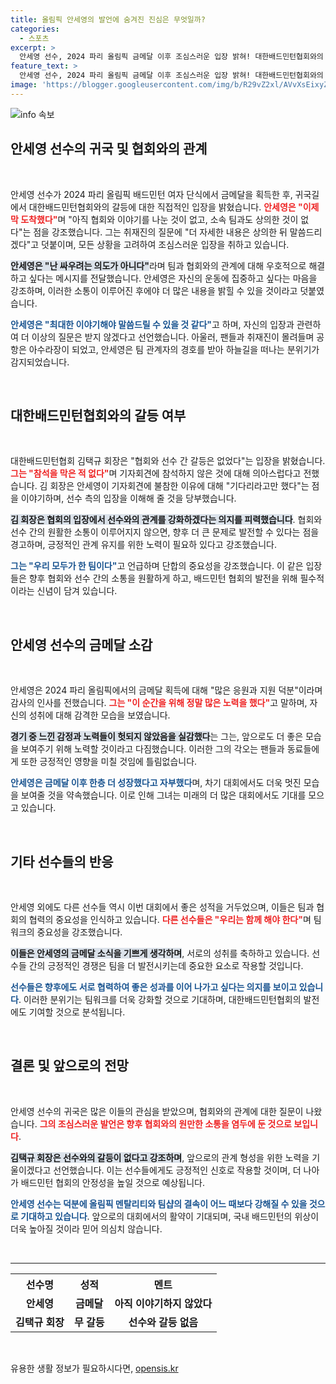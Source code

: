 ```yaml
---
title: 올림픽 안세영의 발언에 숨겨진 진심은 무엇일까?
categories:
  - 스포츠
excerpt: >
  안세영 선수, 2024 파리 올림픽 금메달 이후 조심스러운 입장 밝혀! 대한배드민턴협회와의 갈등에 대한 의구심도 여전, 더 이상의 언급은 협의 후에. 공항에서 취재진과 팬들로 아수라장!
feature_text: >
  안세영 선수, 2024 파리 올림픽 금메달 이후 조심스러운 입장 밝혀! 대한배드민턴협회와의 갈등에 대한 의구심도 여전, 더 이상의 언급은 협의 후에. 공항에서 취재진과 팬들로 아수라장!
image: 'https://blogger.googleusercontent.com/img/b/R29vZ2xl/AVvXsEixyZcFfHzMRdzZMjFBmAUKJYCLCGyLL1o632UiGVXcaFdKo_bkvkuCioo0uUKlGfBVcT3P84aROyZIXSBEx3Aw5nCQ3pTgDom1WDC4m8eifvWiAmWEEVb4x6G_l8C0QH225ldMjyaFvpxGEBGNO37VmDTDMHGhJPq73UglMfDca1-0aw/s1600/blogspot.png'
---
```


<p><img src="https://blogger.googleusercontent.com/img/b/R29vZ2xl/AVvXsEixyZcFfHzMRdzZMjFBmAUKJYCLCGyLL1o632UiGVXcaFdKo_bkvkuCioo0uUKlGfBVcT3P84aROyZIXSBEx3Aw5nCQ3pTgDom1WDC4m8eifvWiAmWEEVb4x6G_l8C0QH225ldMjyaFvpxGEBGNO37VmDTDMHGhJPq73UglMfDca1-0aw/s1600/blogspot.png" alt="info 속보" /></p>

<h2 data-ke-size="size26">안세영 선수의 귀국 및 협회와의 관계</h2>

<p data-ke-size="size16">&nbsp;</p>

<p>안세영 선수가 2024 파리 올림픽 배드민턴 여자 단식에서 금메달을 획득한 후, 귀국길에서 대한배드민턴협회와의 갈등에 대한 직접적인 입장을 밝혔습니다. <b><span style="color: #ee2323;">안세영은 "이제 막 도착했다"</span></b>며 "아직 협회와 이야기를 나눈 것이 없고, 소속 팀과도 상의한 것이 없다"는 점을 강조했습니다. 그는 취재진의 질문에 "더 자세한 내용은 상의한 뒤 말씀드리겠다"고 덧붙이며, 모든 상황을 고려하여 조심스러운 입장을 취하고 있습니다. </p>

<p><b><span style="background-color: #21538527;">안세영은 "난 싸우려는 의도가 아니다"</span></b>라며 팀과 협회와의 관계에 대해 우호적으로 해결하고 싶다는 메시지를 전달했습니다. 안세영은 자신의 운동에 집중하고 싶다는 마음을 강조하며, 이러한 소통이 이루어진 후에야 더 많은 내용을 밝힐 수 있을 것이라고 덧붙였습니다. </p>

<p><b><span style="color: #1a5490;">안세영은 "최대한 이야기해야 말씀드릴 수 있을 것 같다"</span></b>고 하며, 자신의 입장과 관련하여 더 이상의 질문은 받지 않겠다고 선언했습니다. 아울러, 팬들과 취재진이 몰려들며 공항은 아수라장이 되었고, 안세영은 팀 관계자의 경호를 받아 하늘길을 떠나는 분위기가 감지되었습니다.</p>

<p data-ke-size="size16">&nbsp;</p>

<h2 data-ke-size="size26">대한배드민턴협회와의 갈등 여부</h2>

<p data-ke-size="size16">&nbsp;</p>

<p>대한배드민턴협회 김택규 회장은 "협회와 선수 간 갈등은 없었다"는 입장을 밝혔습니다. <b><span style="color: #ee2323;">그는 "참석을 막은 적 없다"</span></b>며 기자회견에 참석하지 않은 것에 대해 의아스럽다고 전했습니다. 김 회장은 안세영이 기자회견에 불참한 이유에 대해 "기다리라고만 했다"는 점을 이야기하며, 선수 측의 입장을 이해해 줄 것을 당부했습니다.</p>

<p><b><span style="background-color: #21538527;">김 회장은 협회의 입장에서 선수와의 관계를 강화하겠다는 의지를 피력했습니다</span></b>. 협회와 선수 간의 원활한 소통이 이루어지지 않으면, 향후 더 큰 문제로 발전할 수 있다는 점을 경고하며, 긍정적인 관계 유지를 위한 노력이 필요하 있다고 강조했습니다. </p>

<p><b><span style="color: #1a5490;">그는 "우리 모두가 한 팀이다"</span></b>고 언급하며 단합의 중요성을 강조했습니다. 이 같은 입장들은 향후 협회와 선수 간의 소통을 원활하게 하고, 배드민턴 협회의 발전을 위해 필수적이라는 신념이 담겨 있습니다. </p>

<p data-ke-size="size16">&nbsp;</p>

<h2 data-ke-size="size26">안세영 선수의 금메달 소감</h2>

<p data-ke-size="size16">&nbsp;</p>

<p>안세영은 2024 파리 올림픽에서의 금메달 획득에 대해 "많은 응원과 지원 덕분"이라며 감사의 인사를 전했습니다. <b><span style="color: #ee2323;">그는 "이 순간을 위해 정말 많은 노력을 했다"</span></b>고 말하며, 자신의 성취에 대해 감격한 모습을 보였습니다. </p>

<p><b><span style="background-color: #21538527;">경기 중 느낀 감정과 노력들이 헛되지 않았음을 실감했다</span></b>는 그는, 앞으로도 더 좋은 모습을 보여주기 위해 노력할 것이라고 다짐했습니다. 이러한 그의 각오는 팬들과 동료들에게 또한 긍정적인 영향을 미칠 것임에 틀림없습니다. </p>

<p><b><span style="color: #1a5490;">안세영은 금메달 이후 한층 더 성장했다고 자부했다</span></b>며, 차기 대회에서도 더욱 멋진 모습을 보여줄 것을 약속했습니다. 이로 인해 그녀는 미래의 더 많은 대회에서도 기대를 모으고 있습니다.</p>

<p data-ke-size="size16">&nbsp;</p>

<h2 data-ke-size="size26">기타 선수들의 반응</h2>

<p data-ke-size="size16">&nbsp;</p>

<p>안세영 외에도 다른 선수들 역시 이번 대회에서 좋은 성적을 거두었으며, 이들은 팀과 협회의 협력의 중요성을 인식하고 있습니다. <b><span style="color: #ee2323;">다른 선수들은 "우리는 함께 해야 한다"</span></b>며 팀워크의 중요성을 강조했습니다.</p>

<p><b><span style="background-color: #21538527;">이들은 안세영의 금메달 소식을 기쁘게 생각하며</span></b>, 서로의 성취를 축하하고 있습니다. 선수들 간의 긍정적인 경쟁은 팀을 더 발전시키는데 중요한 요소로 작용할 것입니다.</p>

<p><b><span style="color: #1a5490;">선수들은 향후에도 서로 협력하여 좋은 성과를 이어 나가고 싶다는 의지를 보이고 있습니다</span></b>. 이러한 분위기는 팀워크를 더욱 강화할 것으로 기대하며, 대한배드민턴협회의 발전에도 기여할 것으로 분석됩니다.</p>

<p data-ke-size="size16">&nbsp;</p>

<h2 data-ke-size="size26">결론 및 앞으로의 전망</h2>

<p data-ke-size="size16">&nbsp;</p>

<p>안세영 선수의 귀국은 많은 이들의 관심을 받았으며, 협회와의 관계에 대한 질문이 나왔습니다. <b><span style="color: #ee2323;">그의 조심스러운 발언은 향후 협회와의 원만한 소통을 염두에 둔 것으로 보입니다</span></b>. </p>

<p><b><span style="background-color: #21538527;">김택규 회장은 선수와의 갈등이 없다고 강조하며</span></b>, 앞으로의 관계 형성을 위한 노력을 기울이겠다고 선언했습니다. 이는 선수들에게도 긍정적인 신호로 작용할 것이며, 더 나아가 배드민턴 협회의 안정성을 높일 것으로 예상됩니다. </p>

<p><b><span style="color: #1a5490;">안세영 선수는 덕분에 올림픽 멘탈리티와 팀샵의 결속이 어느 때보다 강해질 수 있을 것으로 기대하고 있습니다</span></b>. 앞으로의 대회에서의 활약이 기대되며, 국내 배드민턴의 위상이 더욱 높아질 것이라 믿어 의심치 않습니다. </p>

<p data-ke-size="size16">&nbsp;</p> 

<hr>

<table style="width: 100%">
    <tr>
        <th>선수명</th>
        <th>성적</th>
        <th>멘트</th>
    </tr>
    <tr>
        <td style="text-align: center; height: 17px;"><b>안세영</b></td>
        <td style="text-align: center; height: 17px;"><b>금메달</b></td>
        <td style="text-align: center; height: 17px;"><b>아직 이야기하지 않았다</b></td>
    </tr>
    <tr>
        <td style="text-align: center; height: 17px;"><b>김택규 회장</b></td>
        <td style="text-align: center; height: 17px;"><b>무 갈등</b></td>
        <td style="text-align: center; height: 17px;"><b>선수와 갈등 없음</b></td>
    </tr>
</table> 

<p data-ke-size="size16">&nbsp;</p>
유용한 생활 정보가 필요하시다면, <a href="https://opensis.kr" rel="dofollow">opensis.kr</a>


